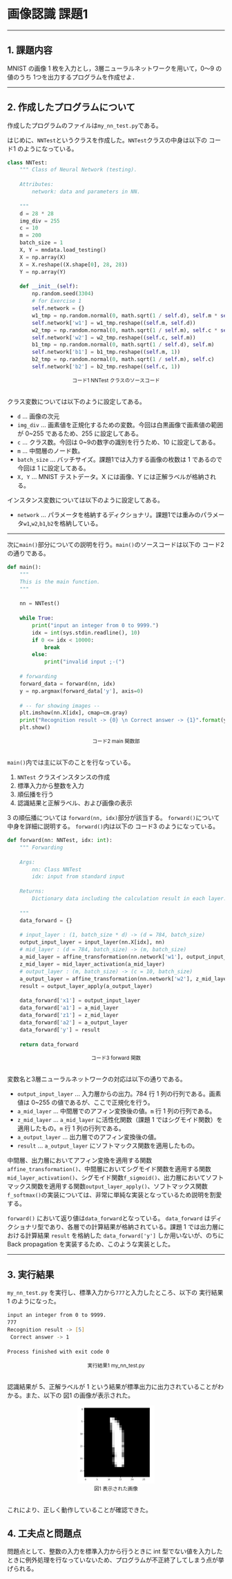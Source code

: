 # 画像認識 課題1

---

## 1. 課題内容

MNIST の画像 1 枚を入力とし，3層ニューラルネットワークを用いて，0～9 の値のうち
1つを出力するプログラムを作成せよ．

---

## 2. 作成したプログラムについて

作成したプログラムのファイルは`my_nn_test.py`である。

はじめに、`NNTest`というクラスを作成した。`NNTest`クラスの中身は以下の コード1 のようになっている。

```Python
class NNTest:
    """ Class of Neural Network (testing).

    Attributes:
        network: data and parameters in NN.

    """
    d = 28 * 28
    img_div = 255
    c = 10
    m = 200
    batch_size = 1
    X, Y = mndata.load_testing()
    X = np.array(X)
    X = X.reshape((X.shape[0], 28, 28))
    Y = np.array(Y)

    def __init__(self):
        np.random.seed(3304)
        # for Exercise 1
        self.network = {}
        w1_tmp = np.random.normal(0, math.sqrt(1 / self.d), self.m * self.d)
        self.network['w1'] = w1_tmp.reshape((self.m, self.d))
        w2_tmp = np.random.normal(0, math.sqrt(1 / self.m), self.c * self.m)
        self.network['w2'] = w2_tmp.reshape((self.c, self.m))
        b1_tmp = np.random.normal(0, math.sqrt(1 / self.d), self.m)
        self.network['b1'] = b1_tmp.reshape((self.m, 1))
        b2_tmp = np.random.normal(0, math.sqrt(1 / self.m), self.c)
        self.network['b2'] = b2_tmp.reshape((self.c, 1))
```
<center><small>コード1 NNTest クラスのソースコード</small></center><br>

クラス変数については以下のように設定してある。

- `d` ... 画像の次元
- `img_div` ... 画素値を正規化するための変数。今回は白黒画像で画素値の範囲が 0~255 であるため、255 に設定してある。
- `c` ... クラス数。今回は 0~9の数字の識別を行うため、10 に設定してある。
- `m` ... 中間層のノード数。
- `batch_size` ... バッチサイズ。課題1では入力する画像の枚数は 1 であるので今回は 1 に設定してある。
- `X, Y` ... MNIST テストデータ。X には画像、Y には正解ラベルが格納される。

インスタンス変数については以下のように設定してある。

- `network` ... パラメータを格納するディクショナリ。課題1では重みのパラメータ`w1`,`w2`,`b1`,`b2`を格納している。

---

次に`main()`部分についての説明を行う。`main()`のソースコードは以下の コード2 の通りである。

```Python
def main():
    """
    This is the main function.
    """

    nn = NNTest()

    while True:
        print("input an integer from 0 to 9999.")
        idx = int(sys.stdin.readline(), 10)
        if 0 <= idx < 10000:
            break
        else:
            print("invalid input ;-(")

    # forwarding
    forward_data = forward(nn, idx)
    y = np.argmax(forward_data['y'], axis=0)

    # -- for showing images --
    plt.imshow(nn.X[idx], cmap=cm.gray)
    print("Recognition result -> {0} \n Correct answer -> {1}".format(y, nn.Y[idx]))
    plt.show()
```
<center><small>コード2 main 関数部</small></center><br>

`main()`内では主に以下のことを行なっている。

1. `NNTest` クラスインスタンスの作成
2. 標準入力から整数を入力
3. 順伝播を行う
4. 認識結果と正解ラベル、および画像の表示

3 の順伝播については `forward(nn, idx)`部分が該当する。
`forward()`について中身を詳細に説明する。
`forward()`内は以下の コード3 のようになっている。

```Python
def forward(nn: NNTest, idx: int):
    """ Forwarding

    Args:
        nn: Class NNTest
        idx: input from standard input

    Returns:
        Dictionary data including the calculation result in each layer.

    """
    data_forward = {}

    # input_layer : (1, batch_size * d) -> (d = 784, batch_size)
    output_input_layer = input_layer(nn.X[idx], nn)
    # mid_layer : (d = 784, batch_size) -> (m, batch_size)
    a_mid_layer = affine_transformation(nn.network['w1'], output_input_layer, nn.network['b1'])
    z_mid_layer = mid_layer_activation(a_mid_layer)
    # output_layer : (m, batch_size) -> (c = 10, batch_size)
    a_output_layer = affine_transformation(nn.network['w2'], z_mid_layer, nn.network['b2'])
    result = output_layer_apply(a_output_layer)

    data_forward['x1'] = output_input_layer
    data_forward['a1'] = a_mid_layer
    data_forward['z1'] = z_mid_layer
    data_forward['a2'] = a_output_layer
    data_forward['y'] = result

    return data_forward
```
<center><small>コード3 forward 関数</small></center><br>

変数名と3層ニューラルネットワークの対応は以下の通りである。

- `output_input_layer` ... 入力層からの出力。784 行 1 列の行列である。画素値は 0~255 の値であるが、ここで正規化を行う。
- `a_mid_layer` ... 中間層でのアフィン変換後の値。`m` 行 1 列の行列である。
- `z_mid_layer` ... `a_mid_layer` に活性化関数（課題 1 ではシグモイド関数）を適用したもの。`m` 行 1 列の行列である。
- `a_output_layer` ... 出力層でのアフィン変換後の値。
- `result` ... `a_output_layer` にソフトマックス関数を適用したもの。

中間層、出力層においてアフィン変換を適用する関数`affine_transformation()`、中間層においてシグモイド関数を適用する関数`mid_layer_activation()`、シグモイド関数`f_sigmoid()`、出力層においてソフトマックス関数を適用する関数`output_layer_apply()`、ソフトマックス関数`f_softmax()`の実装については、非常に単純な実装となっているため説明を割愛する。

`forward()` において返り値は`data_forward`となっている。
`data_forward` はディクショナリ型であり、各層での計算結果が格納されている。課題 1 では出力層における計算結果 `result` を格納した `data_forward['y']` しか用いないが、のちに Back propagation を実装するため、このような実装とした。

---

## 3. 実行結果

`my_nn_test.py` を実行し、標準入力から`777`と入力したところ、以下の 実行結果1 のようになった。

```zsh
input an integer from 0 to 9999.
777
Recognition result -> [5] 
 Correct answer -> 1

Process finished with exit code 0
```
<center><small>実行結果1 my_nn_test.py</small></center><br>

認識結果が 5、正解ラベルが 1 という結果が標準出力に出力されていることがわかる。また、以下の 図1 の画像が表示された。

<center>
<img src="img_1-1.png" width="180px" height="180px">
</center>

<center><small>図1 表示された画像</small></center><br>

これにより、正しく動作していることが確認できた。

## 4. 工夫点と問題点

問題点として、整数の入力を標準入力から行うときに int 型でない値を入力したときに例外処理を行なっていないため、プログラムが不正終了してしまう点が挙げられる。
